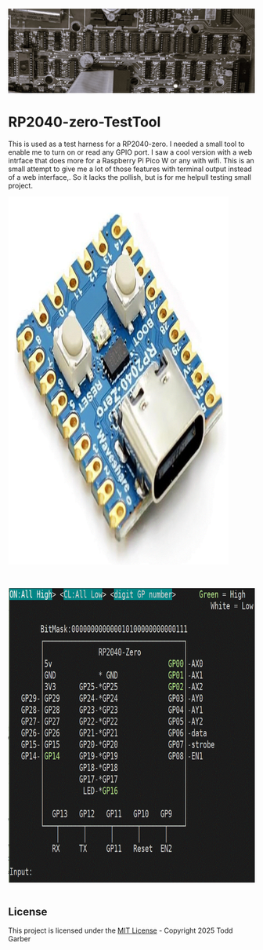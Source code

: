 ![RP2040-zero-TestTool](/images/trs-80MotherboardKeyBoard3.jpg?rawtrue "Header")

# RP2040-zero-TestTool
This is used as a test harness for a RP2040-zero.
I needed a small tool to enable me to turn on or read any GPIO port.
I saw a cool version with a web intrface that does more for a Raspberry Pi Pico W or any with wifi.
This is an small attempt to give me a lot of those features with terminal output instead of a web interface,.
So it lacks the pollish, but is for me helpull testing small project.


<img src="https://github.com/kdcgarber/RP2040-zero-TestTool/blob/main/images/RP2040-zero.gif" width=450 height=750> 

<p>&nbsp</p>

<img src="https://github.com/kdcgarber/RP2040-zero-TestTool/blob/main/images/RP2040zeroTestTool.gif" width=7200 height=600>





<pre>
</pre>


## License

This project is licensed under the [MIT License](LICENSE.md) - Copyright 2025 Todd Garber<br><br>

